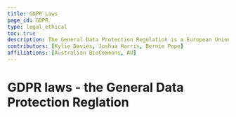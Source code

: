 ```yaml
---
title: GDPR Laws
page_id: GDPR
type: legal_ethical
toc: true
description: The General Data Protection Regulation is a European Union regulation on information privacy in the European Union and the European Economic Area. The GDPR is an important component of EU privacy law and human rights law and impacts data collection and distribution technology design worldwide, for any entities working with European people, entities and their data.
contributors: [Kylie Davies, Joshua Harris, Bernie Pope]
affiliations: [Australian BioCommons, AU]
---
```


# GDPR laws - the General Data Protection Reglation